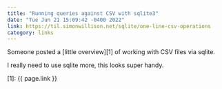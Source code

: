 ```yaml
---
title: "Running queries against CSV with sqlite3"
date: "Tue Jun 21 15:09:42 -0400 2022"
link: https://til.simonwillison.net/sqlite/one-line-csv-operations
category: links
---
```


Someone posted a [little overview][1] of working with CSV files via sqlite.

I really need to use sqlite more, this looks super handy.

[1]: {{ page.link }}
